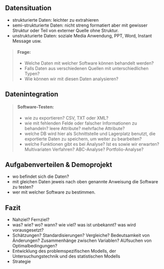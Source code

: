 ## Datensituation
* strukturierte Daten: leichter zu extrahieren
* semi-strukturierte Daten: nicht streng formatiert aber mit gewisser Struktur oder Teil von externer Quelle ohne Struktur.
* unstrukturierte Daten: soziale Media Anwendung, PPT, Word, Instant Message usw.

> #### Frage:
>* Welche Daten mit welcher Software können behandelt werden?
>* Falls Daten aus verschiedenen Quellen mit unterschiedlichen Typen?
>* Wie können wir mit diesen Daten analysieren?

## Datenintegration
>#### Software-Testen:
>    * wie zu exportieren? CSV, TXT oder XML?
>    * wie mit fehlenden Felde oder falscher Informationen zu behandeln? leere Attribute? mehrfache Attribute?
>    * welche DB wird hier als Schnittstelle und Lagerplatz benutzt, die exportierte Daten zu speichern, um weiter zu bearbeiten?
>    * welche Funktionen gibt es bei Analyse? Ist es sowie wir erwarten? Multivariaten Verfahren? ABC-Analyse? Portfolio-Analyse?

## Aufgabenverteilen & Demoprojekt
* wo befindet sich die Daten?
* mit gleichen Daten jeweis nach oben genannte Anweisung die Software zu testen?
* wer mit welcher Software zu bestimmen.

## Fazit
* Nahziel? Fernziel?
* was? wie? wo? wann? wie viel? was ist unbekannt? was wird vorausgesetzt?
* Schätzungen? Standardisierungen? Vergleiche? Bedeutsamkeit von Änderungen? Zusammenhänge zwischen Variablen? AUfsuchen von Optimalbedingungen?
* Entwicklung des problemspezifischen Modells, der Untersuchungstechnik und des statistischen Modells
* Strategie

